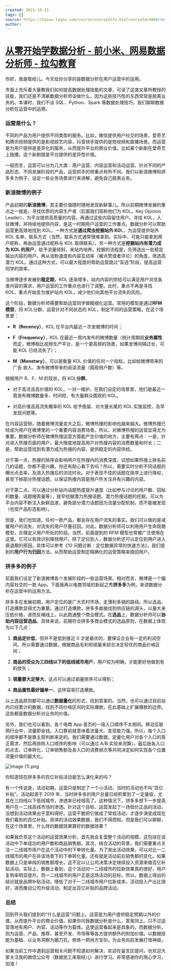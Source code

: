 ```yaml
---
created: 2021-10-11
tags: []
source: https://kaiwu.lagou.com/course/courseInfo.htm?courseId=500#/detail/pc?id=4789
author: 
---
```


# [从零开始学数据分析 - 前小米、网易数据分析师 - 拉勾教育](https://kaiwu.lagou.com/course/courseInfo.htm?courseId=500#/detail/pc?id=4789)


你好，我是取经儿。今天给你分享的是数据分析在用户运营中的运用。

市面上充斥着大量教我们如何提高数据处理技能的文章，可读了这类文章所教授的技能，我们还是不清晰数据分析师该做什么，因为这些技巧性的东西常常是脱离业务的。本课时，我们不谈 SQL、Python、Spark 等数据处理技巧，我们聊聊数据分析在运营中的运用。

### 运营是什么？

不同的产品为用户提供不同类型的服务。比如，微信提供用户社交的场景，爱奇艺和腾讯视频提供的是影视综艺内容，抖音快手提供的是短视频和直播场景。而运营是为用户提供是差异化的服务，从而提升平台的商业价值。比如某个新剧在爱奇艺上独播，这个新剧就是平台提供的差异性价值。

一般而言，运营可以分为几大类：用户运营、内容运营和活动运营。针对不同的产品形态、不同发展阶段的产品，运营抓手的侧重点有所不同。我们以新浪微博和拼多多为例子，设定一些业务场景进行来讲解，避免自己脱离业务。

### 新浪微博的例子

产品初期的**新浪微博**，其主要价值随时随地发现新鲜事儿。所以前期微博发展的重点之一就是，寻找优质的内容生产者（后面我们简称他们为 KOL，Key Opinion Leader），为平台提供高质量的内容。再通过这些内容留住用户。寻找 KOL，入驻微博，并持续地提供内容，是这一时期用户运营的工作重点。数据分析可以帮助运营更高效地找到 KOL。一种方式是**通过爬虫挖掘站外 KO**L，为运营提供站外 KOL 名单、联系方式（当然，联系方式通常很难拿到，实际中，可能只能拿到用户昵称，再由运营通过昵称与 KOL 取得联系）。另一种方式是**挖掘站内有潜力成为 KOL 的用户**，给予流量倾斜，来站内培养。挖掘的流程是，先筛选出一批稳定输出内容的用户。再从涨粉速度和内容互动率（被点赞或者评论）的角度，筛选高潜力 KOL。通过这种方式，可以最大程度的帮助运营跳过“盲选”阶段，提高运营同学的效率。

当微博逐步发展到**稳定期**，KOL 逐渐增多，站内内容的供给可以满足用户浏览各类内容的需求，用户运营的工作重点也进行了调整。此时，重点不再是寻找 KOL，重点开始变为维护站内 KOL，减少他们向其他平台流失的风险。

这个阶段，数据分析师需要帮助运营同学做精细化运营。常用的模型是通过**RFM 模型**，将 KOL分群，运营针对不同状态的 KOL，制定不同的运营策略。在这个场景里：

-   **R（Recency）**，KOL 在平台内最近一次发微博的时间；
    
-   **F（Frequency）**，KOL 在最近一周内发布的微博数量（统计周期视**业务属性**而定，微博相比视频生产平台，是一个更高频的场景，如果发博间隔过长，可能 KOL 已经流失了）；
    
-   **M（Monetary）**，可以是衡量 KOL 价值的任何一个指标，比如给微博带来的广告 收入、发布微博带来的阅读流量（围观用户数）等。
    

根据用户 R、F、M 的现状，将 KOL**分群**。

-   对于高活且高价值的 KOL，一对一维护。在我们设定的场景里，他们是最近一周发布微博数量多、时间短、有大量群众围观的 KOL。
    
-   对高价值且高流失概率的 KOL 给予挽留、对大量长尾的 KOL 实施监控，及早发现问题等。
    

在内容运营侧，随着微博流量变大之后，微博热搜的影响也越来越大。微博热搜已经成为用户在微博里的一个重要内容消费场景。所以，对微博热搜的运营显得尤为重要。数据分析师在微博热搜运营方面能产生价值的地方，主要有两点：一是，针对进入热搜页面的用户，最大限度地提高用户对热搜内容的消费数量和时长；二是，帮助运营找到有潜力成为热搜的内容，提供稳定的内容供给。

对于第一点，热搜的排序会影响用户在热搜内的消费深度，试想如果热搜上排名前几的话题，你都不感兴趣，你还有耐心看下去吗？所以，需要实时分析不同话题的曝光点击率，及进入热搜后的浏览时长。对于表现不佳的话题在排序上进行降权，甚至下掉部分热搜话题，以保证热搜内容是用户所关注并有兴趣的内容。

对于第二点，可以通过分析站内话题热度提升速度（比如参与讨论的用户数、回帖的数量、话题搜索量等），提早挖掘潜力热搜话题。潜力热搜话题的挖掘，可以为平台内容不断注入新鲜血液，避免部分潜力话题因为流量分配机制，而不能被发现（也受产品形态影响）。

但是，我们也知道，任何一款产品，都会存在用户流失的事实。我们可以做的是减缓用户的流失，对流失的用户尽量召回。对此，数据分析师可以利用用户生命周期模型，合理定义用户所处的阶段。当然，前面提到的 RFM 模型也常被广泛使用在这里。它可以有效识别降频用户。除了定位到人，数据分析还可以定位到用户进入衰退期的原因，具体可以参考《10 问题诊断：定位数据异常的快速方法》，我们提到的**用户行为归因**方法。从而帮助运营制定精确化的运营策略来挽回用户。

### 拼多多的例子

前面我们设定了新浪微博各个发展阶段的一些运营场景。相对而言，微博是一个偏内容社交的一款 App。下面我再以电商领域的新起之秀**拼多多**为例，来讲数据分析在运营中的运用方法。

拼多多在发展初期，用户定位的是广大农村市场，走薄利多销的路线。所以选品、打造爆款显得尤为重要。通过打造爆款，拼多多直接找到供应链的源头，以量大来压低价格，进而反哺线上，以此跑通整个商业模式。在**选品**上，数据分析师可以**协助内容运营选品**。具体来说，前期符合拼多多商业模式的选品原则，在数据上体现为以下几点：

1.  **商品定价低**，但并不是低到接近 0 才是最优的，要保证企业有一定的利润空间，所以需要通过数据，根据商品毛利和销量来综合决定较优的商品价格区间；
    
2.  **商品的受众为三四线以下的低线城市用户**，用户较为明确，才能更好地做到有的放矢；
    
3.  **销量要大足够大**，这点可以通过销量排序可以得到；
    
4.  **商品属性最好偏单一**，这样容易打造爆款。
    

以上选品原则都可以通过**数据量化**的形式，找到答案的。当然，也可以通过目前站内已经累计的数据，找到不同价格区间的实际爆款，在此基础上扩展爆款的边界。这些都是数据分析对业务的价值。

另外，我们也可以看到，各个电商 App 首页的一级入口顺序不太相同。移动互联网行业中，流量即金钱。入口靠前就意味着流量大、变现能力强。所以，每个入口的顺序都不是靠主观判断来定的。我们需要通过数据，定量化用户对各个入口的真正需求，然后再排除入口顺序的影响（可以通过 A/B 实验来测算）。最后由各入口的点击、订单转化、订单销售额及各入口的消费频次等共同决定如何实现各个位置流量价值的最大化。

![image (1).png](https://s0.lgstatic.com/i/image/M00/66/DA/CgqCHl-f29mAZYuVAAx_cxfwPNE134.png)

你知道现在拼多多的百亿补贴活动是怎么演化来的吗？

有一个传说是，活动初期，运营只是制定了一个小活动，当时的活动也不叫“百亿补贴”。活动起源于 2019 年，当时拼多多的用户总量已经积累到了一定量级，尤其在三四线以下低线城市，渗透率已经很高了。这种情况下，拼多多想下一步提高用户在一二线高线市场的渗透。针对这个目标，运营发起了一场低价正品的活动，没想到活动效果出乎意料得好。运营干脆把它做成了常规活动，才逐步演变成现在我们看到的百亿补贴。具体的活动效果数据，我们不得而知。但是我们可以聊聊，在这个场景里，什么样的数据效果算好的数据效果？

如果我负责这个活动的运营效果分析。首先我会复盘整个活动的规模，这包括在该活动中下单成功的用户数和商品销售额。其次，结合活动的背景，我们需要重点关注一二线城市用户在这个活动中的下单转化量。为了突出活动效果，可以对比一二线城市的用户在非该场景下的下单转化量。还有就是活动前后销售额的变化。如果数据上只是单纯的销售额增长，这不足以让公司决策决定继续投入资源来做百亿补贴活动。实际上，数据上看到，这个活动对一二线城市的拉新效果真的很好，用户复购率明显提升。而一二线城市的用户正是这场活动的目标，所以，数据上得出的结论就是品牌补贴活动，降低了对于一二线城市用户拉新成本，活动投入产出比很好，进而推动公司升级活动，制定出百亿补贴的品牌活动。

### 总结

回到开头我们提到的“什么是运营”问题上。运营是为用户提供稳定预期以外的价值，从而提升平台的商业价值。如果你问我数据分析是什么，答案同上。只不过运营落地有用户、内容、活动等作为载体。这使运营看起来是具象的。而数据分析，则为运营、产品、推荐、甚至开发、市场等等各方提供额外的附加价值。以数据技能为基础、以业务洞察为磨刀石，修炼一把尚方宝剑，为业务向前发展打怪神级。

如果当前工作中遇到运营相关问题不知道如何解决，欢迎在留言区提问，也欢迎大家关注我的微信公众号（数据民工来取经儿）进行学习。非常感谢你的用心学习，加油！
